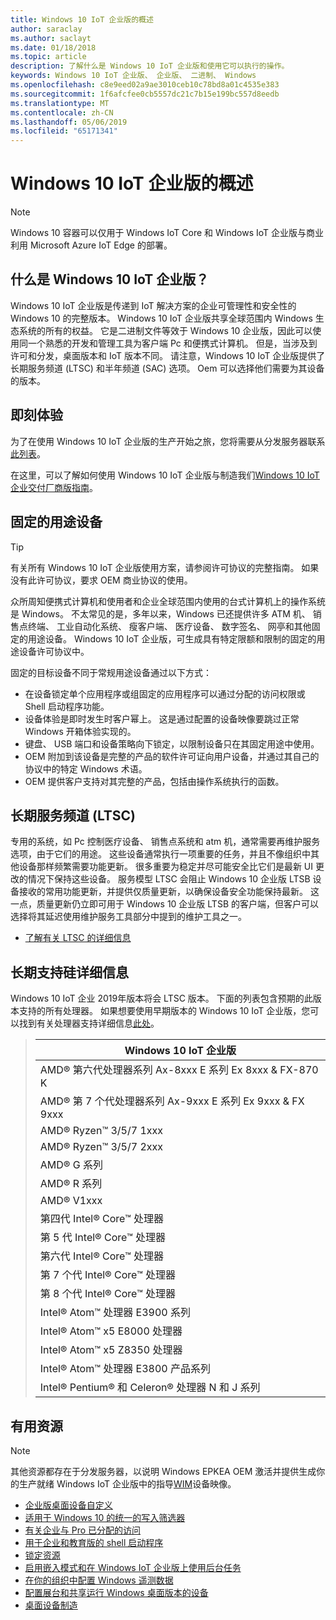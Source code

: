```yaml
---
title: Windows 10 IoT 企业版的概述
author: saraclay
ms.author: saclayt
ms.date: 01/18/2018
ms.topic: article
description: 了解什么是 Windows 10 IoT 企业版和使用它可以执行的操作。
keywords: Windows 10 IoT 企业版、 企业版、 二进制、 Windows
ms.openlocfilehash: c8e9eed02a9ae3010ceb10c78bd8a01c4535e383
ms.sourcegitcommit: 1f6afcfee0cb5557dc21c7b15e199bc557d8eedb
ms.translationtype: MT
ms.contentlocale: zh-CN
ms.lasthandoff: 05/06/2019
ms.locfileid: "65171341"
---
```

# <a name="an-overview-of-windows-10-iot-enterprise"></a>Windows 10 IoT 企业版的概述

> [!NOTE]
> Windows 10 容器可以仅用于 Windows IoT Core 和 Windows IoT 企业版与商业利用 Microsoft Azure IoT Edge 的部署。

## <a name="what-is-windows-10-iot-enterprise"></a>什么是 Windows 10 IoT 企业版？
Windows 10 IoT 企业版是传递到 IoT 解决方案的企业可管理性和安全性的 Windows 10 的完整版本。 Windows 10 IoT 企业版共享全球范围内 Windows 生态系统的所有的权益。 它是二进制文件等效于 Windows 10 企业版，因此可以使用同一个熟悉的开发和管理工具为客户端 Pc 和便携式计算机。  但是，当涉及到许可和分发，桌面版本和 IoT 版本不同。 请注意，Windows 10 IoT 企业版提供了长期服务频道 (LTSC) 和半年频道 (SAC) 选项。 Oem 可以选择他们需要为其设备的版本。

## <a name="getting-started"></a>即刻体验 

为了在使用 Windows 10 IoT 企业版的生产开始之旅，您将需要从分发服务器联系[此列表](https://go.microsoft.com/fwlink/p/?linkid=2069623)。

在这里，可以了解如何使用 Windows 10 IoT 企业版与制造我们[Windows 10 IoT 企业交付厂商版指南](https://docs.microsoft.com/en-us/windows-hardware/manufacture/desktop/iot-ent-overview)。 

## <a name="fixed-purpose-devices"></a>固定的用途设备 

> [!TIP]
> 有关所有 Windows 10 IoT 企业版使用方案，请参阅许可协议的完整指南。 如果没有此许可协议，要求 OEM 商业协议的使用。 

众所周知便携式计算机和使用者和企业全球范围内使用的台式计算机上的操作系统是 Windows。  不太常见的是，多年以来，Windows 已还提供许多 ATM 机、 销售点终端、 工业自动化系统、 瘦客户端、 医疗设备、 数字签名、 网亭和其他固定的用途设备。  Windows 10 IoT 企业版，可生成具有特定限额和限制的固定的用途设备许可协议中。  

固定的目标设备不同于常规用途设备通过以下方式：  
* 在设备锁定单个应用程序或组固定的应用程序可以通过分配的访问权限或 Shell 启动程序功能。  
* 设备体验是即时发生时客户幂上。 这是通过配置的设备映像要跳过正常 Windows 开箱体验实现的。 
* 键盘、 USB 端口和设备策略向下锁定，以限制设备只在其固定用途中使用。  
* OEM 附加到该设备是完整的产品的软件许可证向用户设备，并通过其自己的协议中的特定 Windows 术语。
* OEM 提供客户支持对其完整的产品，包括由操作系统执行的函数。

## <a name="long-term-servicing-channel-ltsc"></a>长期服务频道 (LTSC)

专用的系统，如 Pc 控制医疗设备、 销售点系统和 atm 机，通常需要再维护服务选项，由于它们的用途。 这些设备通常执行一项重要的任务，并且不像组织中其他设备那样频繁需要功能更新。 很多重要为稳定并尽可能安全比它们是最新 UI 更改的情况下保持这些设备。 服务模型 LTSC 会阻止 Windows 10 企业版 LTSB 设备接收的常用功能更新，并提供仅质量更新，以确保设备安全功能保持最新。 这一点，质量更新仍立即可用于 Windows 10 企业版 LTSB 的客户端，但客户可以选择将其延迟使用维护服务工具部分中提到的维护工具之一。

* [了解有关 LTSC 的详细信息](https://docs.microsoft.com/windows/deployment/update/waas-overview#long-term-servicing-channel)

## <a name="long-term-support-silicon-details"></a>长期支持硅详细信息

Windows 10 IoT 企业 2019年版本将会 LTSC 版本。 下面的列表包含预期的此版本支持的所有处理器。 如果想要使用早期版本的 Windows 10 IoT 企业版，您可以找到有关处理器支持详细信息[此处](https://docs.microsoft.com/windows-hardware/design/minimum/windows-processor-requirements#windows-iot-enterprise--embedded-processor-table)。

> | Windows 10 IoT 企业版  |
> |-------------|
> | AMD® 第六代处理器系列 Ax-8xxx E 系列 Ex 8xxx & FX-870 K | 
> | AMD® 第 7 个代处理器系列 Ax-9xxx E 系列 Ex 9xxx & FX 9xxx | 
> | AMD® Ryzen™ 3/5/7 1xxx | 
> | AMD® Ryzen™ 3/5/7 2xxx | 
> | AMD® G 系列 | 
> | AMD® R 系列 | 
> | AMD® V1xxx | 
> | 第四代 Intel® Core™ 处理器 | 
> | 第 5 代 Intel® Core™ 处理器 |
> | 第六代 Intel® Core™ 处理器 |
> | 第 7 个代 Intel® Core™ 处理器 |
> | 第 8 个代 Intel® Core™ 处理器 |
> | Intel® Atom™ 处理器 E3900 系列 |
> | Intel® Atom™ x5 E8000 处理器 |
> | Intel® Atom™ x5 Z8350 处理器 |
> | Intel® Atom™ 处理器 E3800 产品系列 |
> | Intel® Pentium® 和 Celeron® 处理器 N 和 J 系列 |

## <a name="helpful-resources"></a>有用资源
> [!NOTE]
> 其他资源都存在于分发服务器，以说明 Windows EPKEA OEM 激活并提供生成你的生产就绪 Windows IoT 企业版中的指导[WIM](https://msdn.microsoft.com/library/windows/desktop/dd861280.aspx)设备映像。

* [企业版桌面设备自定义](https://docs.microsoft.com/windows-hardware/customize/enterprise/enterprise-custom-portal)
* [适用于 Windows 10 的统一的写入筛选器](https://docs.microsoft.com/windows-hardware/customize/enterprise/unified-write-filter)
* [有关企业与 Pro 已分配的访问](https://docs.microsoft.com/windows-hardware/customize/enterprise/assigned-access)
* [用于企业和教育版的 shell 启动程序](https://docs.microsoft.com/windows-hardware/customize/enterprise/shell-launcher)
* [锁定资源](https://docs.microsoft.com/windows-hardware/customize/enterprise/create-a-kiosk-image) 
* [启用嵌入模式和在 Windows IoT 企业版上使用后台任务](https://docs.microsoft.com/windows/iot-core/develop-your-app/embeddedmode)
* [在你的组织中配置 Windows 遥测数据](https://docs.microsoft.com/windows/configuration/configure-windows-telemetry-in-your-organization )
* [配置展台和共享运行 Windows 桌面版本的设备](https://docs.microsoft.com/windows/configuration/kiosk-shared-pc)
* [桌面设备制造](https://docs.microsoft.com/windows-hardware/manufacture/desktop/)
